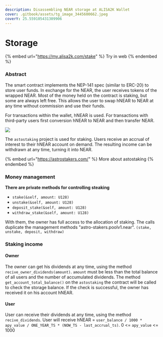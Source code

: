 ```yaml
---
description: Disassembling NEAR storage at ALISA2K Wallet
cover: .gitbook/assets/tg_image_3445600662.jpeg
coverY: 25.559105431309906
---
```


# Storage

{% embed url="https://my.alisa2k.com/stake" %}
Try in web&#x20;
{% endembed %}

### Abstract

The smart contract implements the NEP-141 spec (similar to ERC-20) to store user funds. In exchange for the NEAR, the user receives tokens of the wrapped NEAR. Most of the money held on the contract is staking, but some are always left free. This allows the user to swap hNEAR to NEAR at any time without commission and use their funds.

For transactions within the wallet, hNEAR is used. For transactions with third-party users first conversion hNEAR to NEAR and then transfer NEAR.

![](<.gitbook/assets/image (2) (1).png>)

The `astostaking` project is used for staking. Users receive an accrual of interest to their hNEAR account on demand. The resulting income can be withdrawn at any time, turning it into NEAR.

{% embed url="https://astrostakers.com/" %}
More about astostaking
{% endembed %}

### Money management

**There are private methods for controlling steaking**

* `stake(&self, amount: U128)`
* `unstake(&self, amount: U128)`
* `deposit_stake(&self, amount: U128)`
* `withdraw_stake(&self, amount: U128)`

With them, the owner has full access to the allocation of staking. The calls duplicate the management methods "astro-stakers.poolv1.near". `(stake, unstake, deposit, withdraw)`

### Staking income

#### Owner

The owner can get his dividends at any time, using the method `recive_owner_dividends(amount)`. `amount` must be less than the total balance of all users and the number of accumulated dividends. The method `get_account_total_balance()` on the `astostaking` the contract will be called to check the storage balance. If the check is successful, the owner has received it on his account hNEAR.

#### User

User can receive their dividends at any time, using the method `recive_dividends`. User will receive hNEAR = `user_balance / 1000 * apy_value / ONE_YEAR_TS * (NOW_TS - last_accrual_ts)`. 0 <= `apy_value` <= 1000
